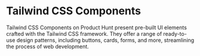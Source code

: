# Tailwind CSS Components

Tailwind CSS Components on Product Hunt present pre-built UI elements crafted with the Tailwind CSS framework. They offer a range of ready-to-use design patterns, including buttons, cards, forms, and more, streamlining the process of web development.
